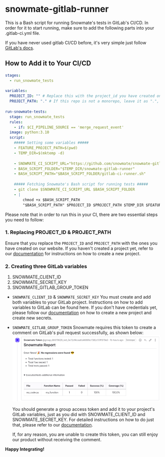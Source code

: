 # snowmate-gitlab-runner
This is a Bash script for running Snowmate's tests in GitLab's CI/CD.
In order for it to start running, make sure to add the following parts into your .gitlab-ci.yml file.

If you have never used gitlab CI/CD before, it's very simple just follow [GitLab's docs](https://docs.gitlab.com/ee/ci/quick_start/).


## How to Add it to Your CI/CD ##

```yml
stages:
  - run_snowmate_tests

variables:
  PROJECT_ID: "" # Replace this with the project_id you have created on our website.
  PROJECT_PATH: "." # If this repo is not a monorepo, leave it as ".", otherwise, replace it with the relative path of the relevant service, e.g., "worker".

run-snowmate-tests:
  stage: run_snowmate_tests
  rules:
    - if: $CI_PIPELINE_SOURCE == 'merge_request_event'
  image: python:3.10
  script:
    ##### Setting some variables #####
    - FEATURE_PROJECT_PATH=$(pwd)
    - TEMP_DIR=$(mktemp -d)

    - SNOWMATE_CI_SCRIPT_URL="https://github.com/snowmate/snowmate-gitlab-runner.git"
    - BASH_SCRIPT_FOLDER="$TEMP_DIR/snowmate-gitlab-runner"
    - BASH_SCRIPT_PATH="$BASH_SCRIPT_FOLDER/gitlab-ci-runner.sh"

    ##### Fetching Snowmate's Bash script for running tests #####
    - git clone $SNOWMATE_CI_SCRIPT_URL $BASH_SCRIPT_FOLDER
    - |
        chmod +x $BASH_SCRIPT_PATH
        "$BASH_SCRIPT_PATH" $PROJECT_ID $PROJECT_PATH $TEMP_DIR $FEATURE_PROJECT_PATH

```

Please note that in order to run this in your CI, there are two essential steps you need to follow:

### 1. Replacing PROJECT_ID & PROJECT_PATH ###

Ensure that you replace the `PROJECT_ID` and `PROJECT_PATH` with the ones you have created on our website.
If you haven't created a project yet, refer to our [documentation](https://docs.snowmate.io/docs/create-a-new-snowmate-project) for instructions on how to create a new project.

### 2. Creating three GitLab variables ###

1. SNOWMATE_CLIENT_ID
2. SNOWMATE_SECRET_KEY
3. SNOWMATE_GITLAB_GROUP_TOKEN


- `SNOWMATE_CLIENT_ID` & `SNOWMATE_SECRET_KEY`
    You must create and add both variables to your GitLab project.
    Instructions on how to add variables to GitLab can be found here.
    If you don't have credentials yet, please follow our [documentation](https://docs.snowmate.io/docs/create-a-new-snowmate-project) on how to create a new project and create new secrets.


- `SNOWMATE_GITLAB_GROUP_TOKEN`
    Snowmate requires this token to create a comment on GitLab's pull request successfully, as shown below:
    ![Snowmate's Pull Request Comment](https://github.com/snowmate/snowmate-gitlab-runner/blob/master/gitlab_comment.png)

    You should generate a group access token and add it to your project's GitLab variables, just as you did with SNOWMATE_CLIENT_ID and SNOWMATE_SECRET_KEY.
    For detailed instructions on how to do just that, please refer to our [documentation](https://docs.snowmate.io/docs/creating-group-access-tokens).

    If, for any reason, you are unable to create this token, you can still enjoy our product without receiving the comment.

**Happy Integrating!**
